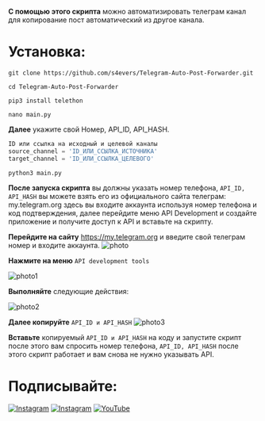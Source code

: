 **С помощью этого скрипта**  можно автоматизировать телеграм канал для копирование пост автоматический из другое канала.

# Установка:
```
git clone https://github.com/s4evers/Telegram-Auto-Post-Forwarder.git
```
```
cd Telegram-Auto-Post-Forwarder
```
```
pip3 install telethon
```
```
nano main.py
```
**Далее** укажите свой Номер, API_ID, API_HASH.

```python
ID или ссылка на исходный и целевой каналы
source_channel = 'ID_ИЛИ_ССЫЛКА_ИСТОЧНИКА'
target_channel = 'ID_ИЛИ_ССЫЛКА_ЦЕЛЕВОГО'
```

```
python3 main.py 
```

**После запуска скрипта** вы должны указать номер телефона, `API_ID, API_HASH` вы можете взять его из официального сайта телеграм: my.telegram.org  здесь вы входите аккаунта используя номер телефона и код подтверждения, далее перейдите меню API Development и создайте приложение и получите доступ к API и вставьте на скрипту.

**Перейдите на сайту**  https://my.telegram.org и введите свой телеграм номер и входите аккаунта.
![photo](https://github.com/s4evers/Telegram-Auto-Post-Forwarder/blob/main/Screenshot_20240822_111110_Chrome.jpg)

**Нажмите на меню** `API development tools`

![photo1](https://github.com/s4evers/Telegram-Auto-Post-Forwarder/blob/main/Screenshot_20240822_111222_Chrome.jpg)

**Выполняйте** следующие действия:

![photo2](https://github.com/s4evers/Telegram-Auto-Post-Forwarder/blob/main/Screenshot_20240822_111235_Chrome.jpg)

**Далее копируйте** `API_ID и API_HASH`
![photo3](https://github.com/s4evers/Telegram-Auto-Post-Forwarder/blob/main/Screenshot_20240822_111238_Chrome.jpg)

**Вставьте** копируемый `API_ID и API_HASH`  на коду и запустите скрипт после этого вам спросить номер телефона, `API_ID, API_HASH` после этого скрипт работает и вам снова не нужно указывать API.


# Подписывайте:
[![Instagram](https://img.shields.io/badge/INSTAGRAM-FOLLOW-red?style=for-the-badge&logo=instagram)](https://instagram.com/cs.mer6)
[![Instagram](https://img.shields.io/badge/TELEGRAM-CHANNEL-red?style=for-the-badge&logo=telegram)](https://t.me/Muhammedov)
<a href="https://youtube.com/@nukotz?si=1Z6uz0wO2NpOeJUY"><img title="YouTube" src="https://img.shields.io/badge/YouTube-Channel-red?style=for-the-badge&logo=Youtube"></a>

